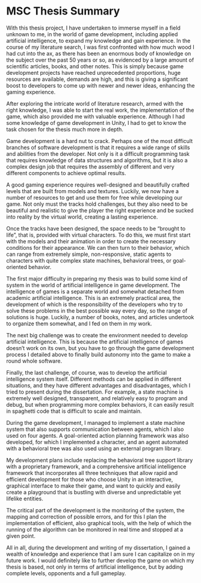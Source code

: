 # MSC Thesis Summary

With this thesis project, I have undertaken to immerse myself in a field unknown to 
me, in the world of game development, including applied artificial intelligence, to expand 
my knowledge and gain experience. In the course of my literature search, I was first 
confronted with how much wood I had cut into the ax, as there has been an enormous body 
of knowledge on the subject over the past 50 years or so, as evidenced by a large amount of 
scientific articles, books, and other notes. This is simply because game development projects 
have reached unprecedented proportions, huge resources are available, demands are high, 
and this is giving a significant boost to developers to come up with newer and newer ideas, 
enhancing the gaming experience.

After exploring the intricate world of literature research, armed with the right 
knowledge, I was able to start the real work, the implementation of the game, which also 
provided me with valuable experience. Although I had some knowledge of game 
development in Unity, I had to get to know the task chosen for the thesis much more in depth.

Game development is a hard nut to crack. Perhaps one of the most difficult branches 
of software development is that it requires a wide range of skills and abilities from the 
developer. Not only is it a difficult programming task that requires knowledge of data 
structures and algorithms, but it is also a complex design job that requires the assembly of 
different and very different components to achieve optimal results.

A good gaming experience requires well-designed and beautifully crafted levels that 
are built from models and textures. Luckily, we now have a number of resources to get and 
use them for free while developing our game. Not only must the tracks hold challenges, but 
they also need to be beautiful and realistic to give the player the right experience and be 
sucked into reality by the virtual world, creating a lasting experience.

Once the tracks have been designed, the space needs to be “brought to life”, that is, 
provided with virtual characters. To do this, we must first start with the models and their 
animation in order to create the necessary conditions for their appearance. We can then turn 
to their behavior, which can range from extremely simple, non-responsive, static agents to 
characters with quite complex state machines, behavioral trees, or goal-oriented behavior.

The first major difficulty in preparing my thesis was to build some kind of system in 
the world of artificial intelligence in game development. The intelligence of games is a 
separate world and somewhat detached from academic artificial intelligence. This is an 
extremely practical area, the development of which is the responsibility of the developers 
who try to solve these problems in the best possible way every day, so the range of solutions 
is huge. Luckily, a number of books, notes, and articles undertook to organize them 
somewhat, and I fed on them in my work.

The next big challenge was to create the environment needed to develop artificial 
intelligence. This is because the artificial intelligence of games doesn’t work on its own, but 
you have to go through the game development process I detailed above to finally build 
autonomy into the game to make a round whole software.

Finally, the last challenge, of course, was to develop the artificial intelligence system 
itself. Different methods can be applied in different situations, and they have different 
advantages and disadvantages, which I tried to present during the dissertation. For example, 
a state machine is extremely well designed, transparent, and relatively easy to program and 
debug, but when programming more complex behaviors, it can easily result in spaghetti code 
that is difficult to scale and maintain.

During the game development, I managed to implement a state machine system that 
also supports communication between agents, which I also used on four agents.
A goal-oriented action planning framework was also developed, for which I implemented a 
character, and an agent automated with a behavioral tree was also used using an external 
program library.

My development plans include replacing the behavioral tree support library with a 
proprietary framework, and a comprehensive artificial intelligence framework that 
incorporates all three techniques that allow rapid and efficient development for those who 
choose Unity in an interactive, graphical interface to make their game, and want to quickly 
and easily create a playground that is bustling with diverse and unpredictable yet lifelike 
entities.

The critical part of the development is the monitoring of the system, the mapping and 
correction of possible errors, and for this I plan the implementation of efficient, also 
graphical tools, with the help of which the running of the algorithm can be monitored in real 
time and stopped at a given point.

All in all, during the development and writing of my dissertation, I gained a wealth 
of knowledge and experience that I am sure I can capitalize on in my future work. I would 
definitely like to further develop the game on which my thesis is based, not only in terms of 
artificial intelligence, but by adding complete levels, opponents and a full gameplay.

